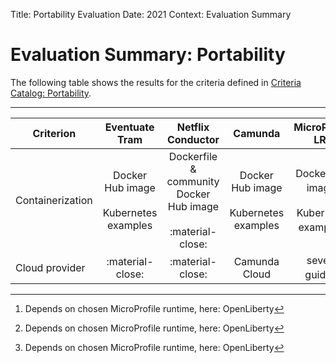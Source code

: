 Title: Portability Evaluation
Date: 2021
Context: Evaluation Summary
# Evaluation Summary: Portability

The following table shows the results for the criteria defined in [Criteria Catalog: Portability](../CriteriaCatalog/Portability.md).

---------------------------------------


| <center> __Criterion__</center> | <center>__Eventuate Tram__</center> | <center>__Netflix Conductor__</center> | <center>__Camunda__</center> | <center>__MicroProfile LRA__</center> |
| :--------| :-------------:| :----------------:| :------:| :---------------:|
| Containerization | Docker Hub image<br><br>Kubernetes examples | Dockerfile & community Docker Hub image<br><br>:material-close: | Docker Hub image<br><br>Kubernetes examples | Docker Hub image[^1]<br><br>Kubernetes examples[^1]  |
| Cloud provider | :material-close: | :material-close: | Camunda Cloud | several guides[^1]|


[^1]: Depends on chosen MicroProfile runtime, here: OpenLiberty
